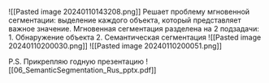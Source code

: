 ![[Pasted image 20240110143208.png]]
Решает проблему мгновенной сегментации: выделение каждого объекта, который представляет важное значение.
Мгновенная сегментация разделена на 2 подзадачи:
	1. Обнаружение объекта
	2. Семантическая сегментация
![[Pasted image 20240110200030.png]]
![[Pasted image 20240110200051.png]]

P.S. Прикрепляю годную презентацию
![[06_SemanticSegmentation_Rus_pptx.pdf]]